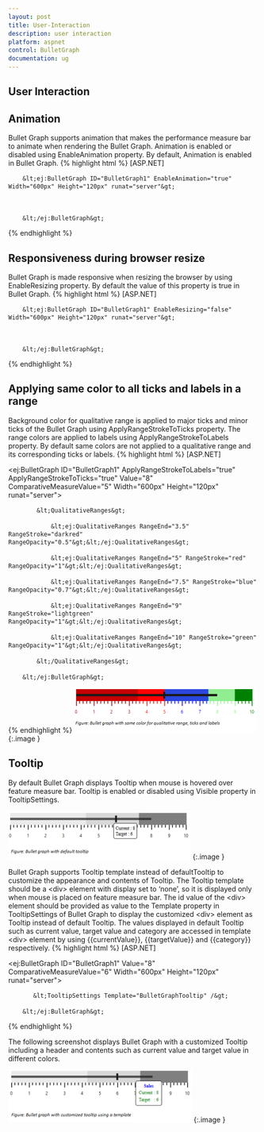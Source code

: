 ```yaml
---
layout: post
title: User-Interaction
description: user interaction
platform: aspnet
control: BulletGraph	
documentation: ug
---
```


## User Interaction

## Animation

Bullet Graph supports animation that makes the performance measure bar to animate when rendering the Bullet Graph. Animation is enabled or disabled using EnableAnimation property. By default, Animation is enabled in Bullet Graph. 
{% highlight html %}
[ASP.NET]



        &lt;ej:BulletGraph ID="BulletGraph1" EnableAnimation="true" Width="600px" Height="120px" runat="server"&gt;                        



        &lt;/ej:BulletGraph&gt;
{% endhighlight  %}
## Responsiveness during browser resize

Bullet Graph is made responsive when resizing the browser by using EnableResizing property. By default the value of this property is true in Bullet Graph. 
{% highlight html %}
[ASP.NET]



        &lt;ej:BulletGraph ID="BulletGraph1" EnableResizing="false" Width="600px" Height="120px" runat="server"&gt;                        



        &lt;/ej:BulletGraph&gt;
{% endhighlight %}
## Applying same color to all ticks and labels in a range

Background color for qualitative range is applied to major ticks and minor ticks of the Bullet Graph using ApplyRangeStrokeToTicks property. The range colors are applied to labels using ApplyRangeStrokeToLabels property. By default same colors are not applied to a qualitative range and its corresponding ticks or labels. 
{% highlight html %}
[ASP.NET]



&lt;ej:BulletGraph ID="BulletGraph1" ApplyRangeStrokeToLabels="true" ApplyRangeStrokeToTicks="true" Value="8" ComparativeMeasureValue="5" Width="600px" Height="120px" runat="server"&gt;                        

            &lt;QualitativeRanges&gt;

                &lt;ej:QualitativeRanges RangeEnd="3.5" RangeStroke="darkred" RangeOpacity="0.5"&gt;&lt;/ej:QualitativeRanges&gt;

                &lt;ej:QualitativeRanges RangeEnd="5" RangeStroke="red" RangeOpacity="1"&gt;&lt;/ej:QualitativeRanges&gt;

                &lt;ej:QualitativeRanges RangeEnd="7.5" RangeStroke="blue" RangeOpacity="0.7"&gt;&lt;/ej:QualitativeRanges&gt;

                &lt;ej:QualitativeRanges RangeEnd="9" RangeStroke="lightgreen" RangeOpacity="1"&gt;&lt;/ej:QualitativeRanges&gt;

                &lt;ej:QualitativeRanges RangeEnd="10" RangeStroke="green" RangeOpacity="1"&gt;&lt;/ej:QualitativeRanges&gt;

            &lt;/QualitativeRanges&gt;

        &lt;/ej:BulletGraph&gt;
{% endhighlight %}
![](User-Interaction_images/User-Interaction_img1.png)
{:.image }


## Tooltip

By default Bullet Graph displays Tooltip when mouse is hovered over feature measure bar. Tooltip is enabled or disabled using Visible property in TooltipSettings.

![](User-Interaction_images/User-Interaction_img2.png)
{:.image }


Bullet Graph supports Tooltip template instead of defaultTooltip to customize the appearance and contents of Tooltip. The Tooltip template should be a &lt;div&gt; element with display set to ‘none’, so it is displayed only when mouse is placed on feature measure bar. The id value of the &lt;div&gt; element should be provided as value to the Template property in TooltipSettings of Bullet Graph to display the customized &lt;div&gt; element as Tooltip instead of default Tooltip. The values displayed in default Tooltip such as current value, target value and category are accessed in template &lt;div&gt; element by using {{currentValue}}, {{targetValue}} and {{category}} respectively.
{% highlight html %}
[ASP.NET]



&lt;ej:BulletGraph ID="BulletGraph1" Value="8" ComparativeMeasureValue="6" Width="600px" Height="120px" runat="server"&gt;                        

           &lt;TooltipSettings Template="BulletGraphTooltip" /&gt;

        &lt;/ej:BulletGraph&gt;

{% endhighlight %}

The following screenshot displays Bullet Graph with a customized Tooltip including a header and contents such as current value and target value in different colors.

![](User-Interaction_images/User-Interaction_img3.png) 
{:.image }


